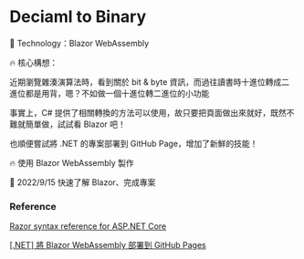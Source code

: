 # Deciaml to Binary

:rocket: Technology：Blazor WebAssembly

:fire: 核心構想：

近期瀏覽雜湊演算法時，看到關於 bit & byte 資訊，而過往讀書時十進位轉成二進位都是用背，嗯？不如做一個十進位轉二進位的小功能

事實上，C# 提供了相關轉換的方法可以使用，故只要把頁面做出來就好，既然不難就簡單做，試試看 Blazor 吧！

也順便嘗試將 .NET 的專案部署到 GitHub Page，增加了新鮮的技能！

:fire: 使用 Blazor WebAssembly 製作

:pushpin: 2022/9/15 快速了解 Blazor、完成專案

### Reference
[Razor syntax reference for ASP.NET Core](https://docs.microsoft.com/en-us/aspnet/core/mvc/views/razor?view=aspnetcore-6.0)

[[.NET] 將 Blazor WebAssembly 部署到 GitHub Pages](https://hackmd.io/@oneheed/HJGE6m5Bq)

